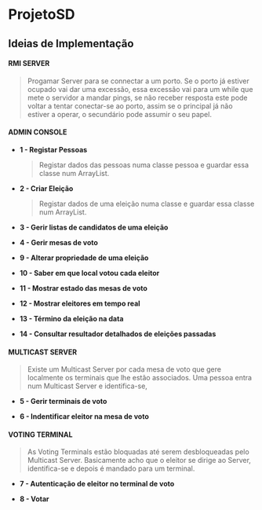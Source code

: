 # ProjetoSD

## Ideias de Implementação

#### RMI SERVER
> Progamar Server para se connectar a um porto. Se o porto já estiver ocupado vai dar uma
> excessão, essa excessão vai para um while que mete o servidor a mandar pings, se não receber
> resposta este pode voltar a tentar conectar-se ao porto, assim se o principal já não estiver
> a operar, o secundário pode assumir o seu papel.


#### ADMIN CONSOLE
* **1 - Registar Pessoas**

  > Registar dados das pessoas numa classe pessoa e guardar essa classe num ArrayList.
  
* **2 - Criar Eleição**

  > Registar dados de uma eleição numa classe e guardar essa classe num ArrayList.

* **3 - Gerir listas de candidatos de uma eleição**

* **4 - Gerir mesas de voto**

* **9 - Alterar propriedade de uma eleição**

* **10 - Saber em que local votou cada eleitor**

* **11 - Mostrar estado das mesas de voto**

* **12 - Mostrar eleitores em tempo real**

* **13 - Término da eleição na data**

* **14 - Consultar resultador detalhados de eleições passadas**



#### MULTICAST SERVER
> Existe um Multicast Server por cada mesa de voto que gere localmente os terminais
> que lhe estão associados. Uma pessoa entra num Multicast Server e identifica-se,

* **5 - Gerir terminais de voto**

* **6 - Indentificar eleitor na mesa de voto**



#### VOTING TERMINAL
> As Voting Terminals estão bloquadas até serem desbloqueadas pelo Multicast Server.
> Basicamente acho que o eleitor se dirige ao Server, identifica-se e depois é mandado
> para um terminal.

* **7 - Autenticação de eleitor no terminal de voto**

* **8 - Votar**
